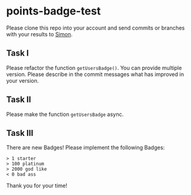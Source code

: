 # points-badge-test

Please clone this repo into your account and send commits or branches with your results to [Simon](mailto:s.hansen@digital-h.de).

## Task I 

Please refactor the function `getUsersBadge()`. You can provide multiple version. Please describe in the commit messages
what has improved in your version.

## Task II

Please make the function `getUsersBadge` async.

## Task III

There are new Badges! Please implement the following Badges:
```
> 1 starter  
> 100 platinum  
> 2000 god like  
< 0 bad ass  
```


Thank you for your time! 

